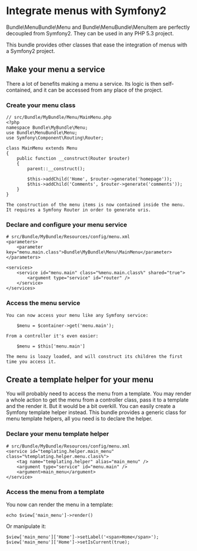 Integrate menus with Symfony2
==========================

Bundle\MenuBundle\Menu and Bundle\MenuBundle\MenuItem are perfectly decoupled from Symfony2.
They can be used in any PHP 5.3 project.

This bundle provides other classes that ease the integration of menus with a Symfony2 project.

## Make your menu a service

There a lot of benefits making a menu a service. Its logic is then self-contained, and it can be accessed from any place of the project.

### Create your menu class

    // src/Bundle/MyBundle/Menu/MainMenu.php
    <?php
    namespace Bundle\MyBundle\Menu;
    use Bundle\MenuBundle\Menu;
    use Symfony\Component\Routing\Router;

    class MainMenu extends Menu
    {
        public function __construct(Router $router)
        {
            parent::__construct();

            $this->addChild('Home', $router->generate('homepage'));
            $this->addChild('Comments', $router->generate('comments'));
        }
    }

    The construction of the menu items is now contained inside the menu.
    It requires a Symfony Router in order to generate uris.

### Declare and configure your menu service

    # src/Bundle/MyBundle/Resources/config/menu.xml
    <parameters>
        <parameter key="menu.main.class">Bundle\MyBundle\Menu\MainMenu</parameter>
    </parameters>

    <services>
        <service id="menu.main" class="%menu.main.class%" shared="true">
            <argument type="service" id="router" />
        </service>
    </services>

### Access the menu service

    You can now access your menu like any Symfony service:

        $menu = $container->get('menu.main');

    From a controller it's even easier:

        $menu = $this['menu.main']

    The menu is loazy loaded, and will construct its children the first time you access it.

## Create a template helper for your menu

You will probably need to access the menu from a template.
You may render a whole action to get the menu from a controller class,
pass it to a template and the render it.
But it would be a bit overkill. You can easily create a Symfony template helper instead.
This bundle provides a generic class for menu template helpers, all you need is
to declare the helper.

### Declare your menu template helper

    # src/Bundle/MyBundle/Resources/config/menu.xml
    <service id="templating.helper.main_menu" class="%templating.helper.menu.class%">
        <tag name="templating.helper" alias="main_menu" />
        <argument type="service" id="menu.main" />
        <argument>main_menu</argument>
    </service>

### Access the menu from a template

You now can render the menu in a template:

    echo $view['main_menu']->render()

Or manipulate it:

    $view['main_menu']['Home']->setLabel('<span>Home</span>');
    $view['main_menu']['Home']->setIsCurrent(true);
